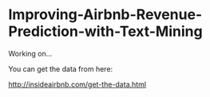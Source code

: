 # Improving-Airbnb-Revenue-Prediction-with-Text-Mining

Working on...

You can get the data from here:

http://insideairbnb.com/get-the-data.html
